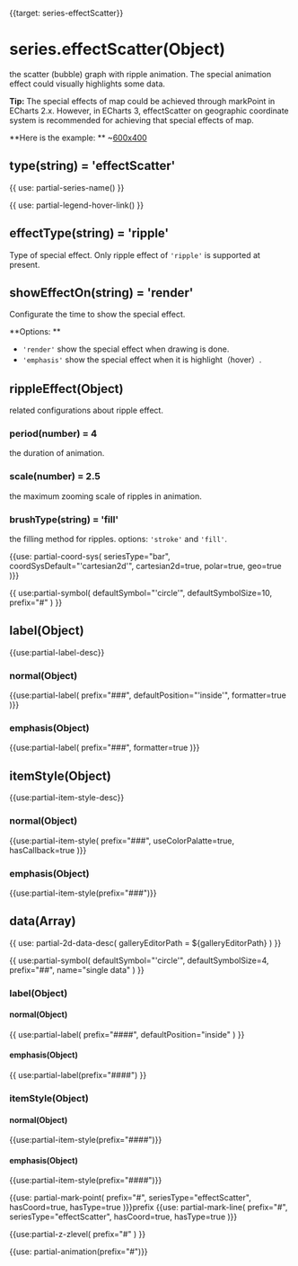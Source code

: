 
{{target: series-effectScatter}}

# series.effectScatter(Object)

the scatter (bubble) graph with ripple animation. The special animation effect could visually highlights some data.

**Tip:**  The special effects of map could be achieved through markPoint in ECharts 2.x. However, in  ECharts 3, effectScatter on geographic coordinate system is recommended for achieving that special effects of map.  

**Here is the example: **
~[600x400](${galleryViewPath}effectScatter-map&edit=1&reset=1)

## type(string) = 'effectScatter'

{{ use: partial-series-name() }}

{{ use: partial-legend-hover-link() }}

## effectType(string) = 'ripple'
Type of special effect. Only ripple effect of `'ripple'` is supported at present.

## showEffectOn(string) = 'render'
Configurate the time to show the special effect.

**Options: **
+ `'render'` show the special effect when drawing is done. 
+ `'emphasis'` show the special effect when it is highlight（hover）.

## rippleEffect(Object)
related configurations about ripple effect.

### period(number) = 4
the duration of animation.

### scale(number) = 2.5
the maximum zooming scale of ripples in animation.
### brushType(string) = 'fill'
the filling method for ripples. options: `'stroke'` and `'fill'`. 

{{use: partial-coord-sys(
    seriesType="bar",
    coordSysDefault="'cartesian2d'",
    cartesian2d=true,
    polar=true,
    geo=true
)}}

{{ use:partial-symbol(
    defaultSymbol="'circle'",
    defaultSymbolSize=10,
    prefix="#"
) }}

## label(Object)
{{use:partial-label-desc}}
### normal(Object)
{{use:partial-label(
    prefix="###",
    defaultPosition="'inside'",
    formatter=true
)}}
### emphasis(Object)
{{use:partial-label(
    prefix="###",
    formatter=true
)}}

## itemStyle(Object)
{{use:partial-item-style-desc}}
### normal(Object)
{{use:partial-item-style(
    prefix="###",
    useColorPalatte=true,
    hasCallback=true
)}}
### emphasis(Object)
{{use:partial-item-style(prefix="###")}}


## data(Array)

{{ use: partial-2d-data-desc(
    galleryEditorPath = ${galleryEditorPath}
) }}

{{ use:partial-symbol(
    defaultSymbol="'circle'",
    defaultSymbolSize=4,
    prefix="##",
    name="single data"
) }}

### label(Object)
#### normal(Object)
{{ use:partial-label(
    prefix="####",
    defaultPosition="inside"
) }}
#### emphasis(Object)
{{ use:partial-label(prefix="####") }}


### itemStyle(Object)
#### normal(Object)
{{use:partial-item-style(prefix="####")}}
#### emphasis(Object)
{{use:partial-item-style(prefix="####")}}


{{use: partial-mark-point(
    prefix="#",
    seriesType="effectScatter",
    hasCoord=true,
    hasType=true
)}}prefix
{{use: partial-mark-line(
    prefix="#",
    seriesType="effectScatter",
    hasCoord=true,
    hasType=true
)}}

{{use:partial-z-zlevel(
    prefix="#"
) }}

{{use: partial-animation(prefix="#")}}

